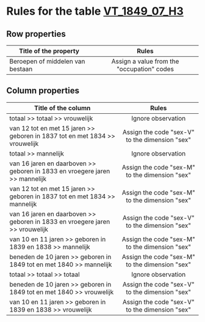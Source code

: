 # Rules for the table [VT_1849_07_H3](https://github.com/cgueret/DataDump/blob/master/xls-marked/VT_1849_07_H3_marked.xls?raw=true)
## Row properties
| Title of the property | Rules |
| --------------------- |:-----:|
| Beroepen of middelen van bestaan | Assign a value from the "occupation" codes |
## Column properties
| Title of the column | Rules |
| --------------------- |:-----:|
| totaal >> totaal >> vrouwelijk | Ignore observation |
| van 12 tot en met 15 jaren >> geboren in 1837 tot en met 1834 >> vrouwelijk | Assign the code "sex-V" to the dimension "sex" |
| totaal >> mannelijk | Ignore observation |
| van 16 jaren en daarboven >> geboren in 1833 en vroegere jaren >> mannelijk | Assign the code "sex-M" to the dimension "sex" |
| van 12 tot en met 15 jaren >> geboren in 1837 tot en met 1834 >> mannelijk | Assign the code "sex-M" to the dimension "sex" |
| van 16 jaren en daarboven >> geboren in 1833 en vroegere jaren >> vrouwelijk | Assign the code "sex-V" to the dimension "sex" |
| van 10 en 11 jaren >> geboren in 1839 en 1838 >> mannelijk | Assign the code "sex-M" to the dimension "sex" |
| beneden de 10 jaren >> geboren in 1849 tot en met 1840 >> mannelijk | Assign the code "sex-M" to the dimension "sex" |
| totaal >> totaal >> totaal | Ignore observation |
| beneden de 10 jaren >> geboren in 1849 tot en met 1840 >> vrouwelijk | Assign the code "sex-V" to the dimension "sex" |
| van 10 en 11 jaren >> geboren in 1839 en 1838 >> vrouwelijk | Assign the code "sex-V" to the dimension "sex" |
